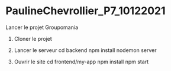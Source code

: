 # PaulineChevrollier_P7_10122021

Lancer le projet Groupomania

1. Cloner le projet

2. Lancer le serveur
cd backend
npm install
nodemon server

3. Ouvrir le site
cd frontend/my-app
npm install
npm start
